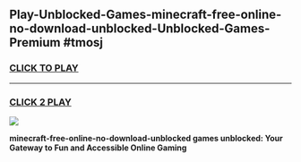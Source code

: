 
## Play-Unblocked-Games-minecraft-free-online-no-download-unblocked-Unblocked-Games-Premium #tmosj
<h3>
<a href="https://premium.freeplayer.one?title=minecraft-free-online-no-download-unblocked&ref=12M">CLICK TO PLAY</a></h3>
<hr>

<h3>
<a href="https://premium.freeplayer.one?title=minecraft-free-online-no-download-unblocked&ref=12M">CLICK 2 PLAY</a>
  
</h3>

<a href="https://premium.freeplayer.one?title=minecraft-free-online-no-download-unblocked&ref=12M"><img src="https://clearcache.store/games.png"></a>


**minecraft-free-online-no-download-unblocked games unblocked: Your Gateway to Fun and Accessible Online Gaming**
